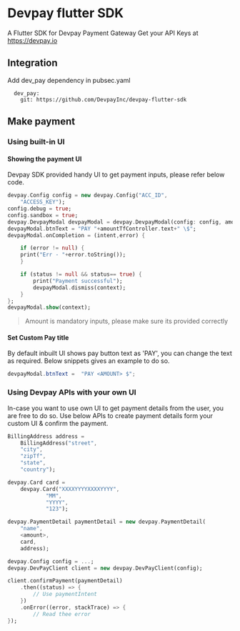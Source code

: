 # Devpay flutter SDK
A Flutter SDK for Devpay Payment Gateway Get your API Keys at https://devpay.io

## Integration

Add dev_pay dependency in pubsec.yaml
```shell
  dev_pay:
    git: https://github.com/DevpayInc/devpay-flutter-sdk

```


## Make payment
### Using built-in UI
#### Showing the payment UI
Devpay SDK provided handy UI to get payment inputs, please refer below code.
```dart
devpay.Config config = new devpay.Config("ACC_ID",
    "ACCESS_KEY");
config.debug = true;
config.sandbox = true;
devpay.DevpayModal devpayModal = devpay.DevpayModal(config: config, amount: 100);
devpayModal.btnText = "PAY "+amountTfController.text+" \$";
devpayModal.onCompletion = (intent,error) {

    if (error != null) {
    print("Err - "+error.toString());
    }

    if (status != null && status== true) {
        print("Payment successful");
        devpayModal.dismiss(context);
    }
};
devpayModal.show(context);

```
> Amount is mandatory inputs, please make sure its provided correctly

#### Set Custom Pay title
By default inbuilt UI shows pay button text as 'PAY', you can change the text as required. Below snippets gives an example to do so. 
```java
devpayModal.btnText =  "PAY <AMOUNT> $";
```

### Using Devpay APIs with your own UI
In-case you want to use own UI to get payment details from the user, you are free to do so. Use below APIs to create payment details form your custom UI & confirm the payment.
```dart
BillingAddress address =
    BillingAddress("street",
    "city",
    "zipTf",
    "state",
    "country");

devpay.Card card =
    devpay.Card("XXXXYYYYXXXXYYYY",
            "MM", 
            "YYYY", 
            "123");

devpay.PaymentDetail paymentDetail = new devpay.PaymentDetail(
    "name",
    <amount>,
    card,
    address);

devpay.Config config = ...;
devpay.DevPayClient client = new devpay.DevPayClient(config);

client.confirmPayment(paymentDetail)
    .then((status) => {
        // Use paymentIntent 
    })
    .onError((error, stackTrace) => {
        // Read thee error
});
```

